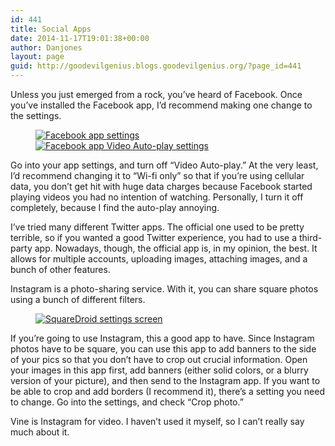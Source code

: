 ```yaml
---
id: 441
title: Social Apps
date: 2014-11-17T19:01:38+00:00
author: Danjones
layout: page
guid: http://goodevilgenius.blogs.goodevilgenius.org/?page_id=441
---
```

Unless you just emerged from a rock, you&#8217;ve heard of Facebook. Once you&#8217;ve installed the Facebook app, I&#8217;d recommend making one change to the settings.<figure>

[<img class="alignnone" src="http://goodevilgenius.blogs.goodevilgenius.org/files/2014/11/2014-11-14-12.55.42-168x300.png" alt="Facebook app settings" />](http://goodevilgenius.blogs.goodevilgenius.org/files/2014/11/2014-11-14-12.55.42.png) [<img class="alignnone" src="http://i.imgur.com/ItWWV59.png" alt="Facebook app Video Auto-play settings" />](http://i.imgur.com/O6idymF.png)</figure> 

Go into your app settings, and turn off &#8220;Video Auto-play.&#8221; At the very least, I&#8217;d recommend changing it to &#8220;Wi-fi only&#8221; so that if you&#8217;re using cellular data, you don&#8217;t get hit with huge data charges because Facebook started playing videos you had no intention of watching. Personally, I turn it off completely, because I find the auto-play annoying.

I&#8217;ve tried many different Twitter apps. The official one used to be pretty terrible, so if you wanted a good Twitter experience, you had to use a third-party app. Nowadays, though, the official app is, in my opinion, the best. It allows for multiple accounts, uploading images, attaching images, and a bunch of other features.

Instagram is a photo-sharing service. With it, you can share square photos using a bunch of different filters.<figure>

[<img class="alignright" src="http://i.imgur.com/RR6sZy8.png" alt="SquareDroid settings screen" />](http://i.imgur.com/YKBjN5d.png)</figure> 

If you&#8217;re going to use Instagram, this a good app to have. Since Instagram photos have to be square, you can use this app to add banners to the side of your pics so that you don&#8217;t have to crop out crucial information. Open your images in this app first, add banners (either solid colors, or a blurry version of your picture), and then send to the Instagram app. If you want to be able to crop and add borders (I recommend it), there&#8217;s a setting you need to change. Go into the settings, and check &#8220;Crop photo.&#8221;

Vine is Instagram for video. I haven&#8217;t used it myself, so I can&#8217;t really say much about it.